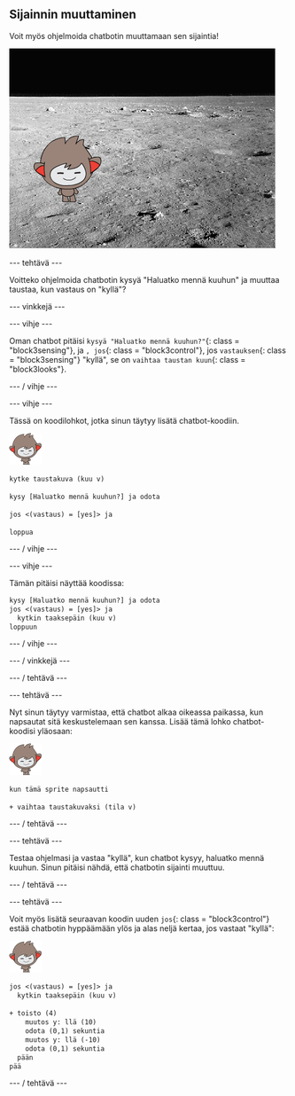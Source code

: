 ## Sijainnin muuttaminen

Voit myös ohjelmoida chatbotin muuttamaan sen sijaintia!

![Muuttuvan taustan testaus](images/chatbot-backdrop-moon.png)

\--- tehtävä \---

Voitteko ohjelmoida chatbotin kysyä "Haluatko mennä kuuhun" ja muuttaa taustaa, kun vastaus on "kyllä"?

\--- vinkkejä \---

\--- vihje \---

Oman chatbot pitäisi `kysyä "Haluatko mennä kuuhun?"`{: class = "block3sensing"}, ja `, jos`{: class = "block3control"}, jos `vastauksen`{: class = "block3sensing"} "kyllä", se on `vaihtaa taustan kuun`{: class = "block3looks"}.

\--- / vihje \---

\--- vihje \---

Tässä on koodilohkot, jotka sinun täytyy lisätä chatbot-koodiin.

![nano sprite](images/nano-sprite.png)

```blocks3
kytke taustakuva (kuu v)

kysy [Haluatko mennä kuuhun?] ja odota

jos <(vastaus) = [yes]> ja 

loppua
```

\--- / vihje \---

\--- vihje \---

Tämän pitäisi näyttää koodissa:

```blocks3
kysy [Haluatko mennä kuuhun?] ja odota
jos <(vastaus) = [yes]> ja 
  kytkin taaksepäin (kuu v)
loppuun
```

\--- / vihje \---

\--- / vinkkejä \---

\--- / tehtävä \---

\--- tehtävä \---

Nyt sinun täytyy varmistaa, että chatbot alkaa oikeassa paikassa, kun napsautat sitä keskustelemaan sen kanssa. Lisää tämä lohko chatbot-koodisi yläosaan:

![nano sprite](images/nano-sprite.png)

```blocks3
kun tämä sprite napsautti

+ vaihtaa taustakuvaksi (tila v)
```

\--- / tehtävä \---

\--- tehtävä \---

Testaa ohjelmasi ja vastaa "kyllä", kun chatbot kysyy, haluatko mennä kuuhun. Sinun pitäisi nähdä, että chatbotin sijainti muuttuu.

\--- / tehtävä \---

\--- tehtävä \---

Voit myös lisätä seuraavan koodin uuden `jos`{: class = "block3control"} estää chatbotin hyppäämään ylös ja alas neljä kertaa, jos vastaat "kyllä":

![nano sprite](images/nano-sprite.png)

```blocks3
jos <(vastaus) = [yes]> ja 
  kytkin taaksepäin (kuu v)

+ toisto (4) 
    muutos y: llä (10)
    odota (0,1) sekuntia
    muutos y: llä (-10)
    odota (0,1) sekuntia
  pään
pää
```

\--- / tehtävä \---